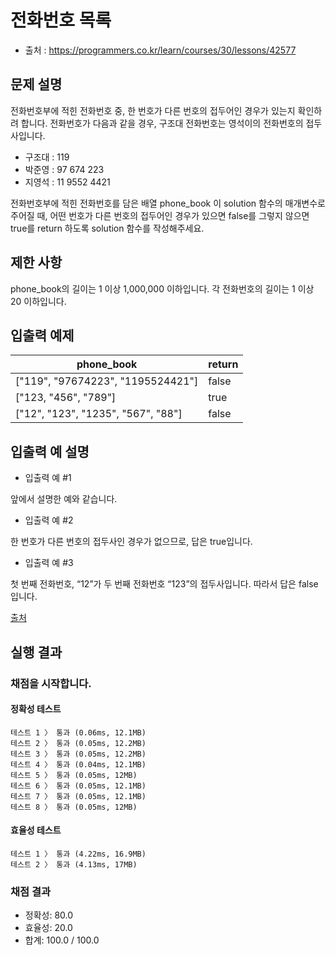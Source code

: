 # 전화번호 목록
* 출처 : https://programmers.co.kr/learn/courses/30/lessons/42577

## 문제 설명
전화번호부에 적힌 전화번호 중, 한 번호가 다른 번호의 접두어인 경우가 있는지 확인하려 합니다.
전화번호가 다음과 같을 경우, 구조대 전화번호는 영석이의 전화번호의 접두사입니다.
* 구조대 : 119
* 박준영 : 97 674 223
* 지영석 : 11 9552 4421

전화번호부에 적힌 전화번호를 담은 배열 phone_book 이 solution 함수의 매개변수로 주어질 때, 어떤 번호가 다른 번호의 접두어인 경우가 있으면 false를 그렇지 않으면 true를 return 하도록 solution 함수를 작성해주세요.

## 제한 사항
phone_book의 길이는 1 이상 1,000,000 이하입니다.
각 전화번호의 길이는 1 이상 20 이하입니다.

## 입출력 예제
| phone_book | return |
| --- | --- |
| ["119", "97674223", "1195524421"] | false |
| ["123, "456", "789"] | true |
| ["12", "123", "1235", "567", "88"] | false |

## 입출력 예 설명
* 입출력 예 #1

앞에서 설명한 예와 같습니다.

* 입출력 예 #2

한 번호가 다른 번호의 접두사인 경우가 없으므로, 답은 true입니다.

* 입출력 예 #3

첫 번째 전화번호, “12”가 두 번째 전화번호 “123”의 접두사입니다. 따라서 답은 false입니다.

[출처](https://ncpc.idi.ntnu.no/ncpc2007/ncpc2007problems.pdf)

## 실행 결과
### 채점을 시작합니다.
#### 정확성  테스트
```
테스트 1 〉	통과 (0.06ms, 12.1MB)
테스트 2 〉	통과 (0.05ms, 12.2MB)
테스트 3 〉	통과 (0.05ms, 12.2MB)
테스트 4 〉	통과 (0.04ms, 12.1MB)
테스트 5 〉	통과 (0.05ms, 12MB)
테스트 6 〉	통과 (0.05ms, 12.1MB)
테스트 7 〉	통과 (0.05ms, 12.1MB)
테스트 8 〉	통과 (0.05ms, 12MB)
```
#### 효율성  테스트
```
테스트 1 〉	통과 (4.22ms, 16.9MB)
테스트 2 〉	통과 (4.13ms, 17MB)
```
### 채점 결과
* 정확성: 80.0
* 효율성: 20.0
* 합계: 100.0 / 100.0